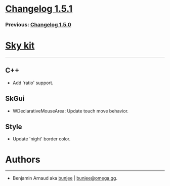 # [Changelog 1.5.1](http://omega.gg/Sky/changes/1.5.1.html)

### Previous: [Changelog 1.5.0](1.5.0.html)

# [Sky kit](http://omega.gg/Sky)
---

## C++

- Add 'ratio' support.


## SkGui

- WDeclarativeMouseArea: Update touch move behavior.


## Style

- Update 'night' border color.


# Authors
---

- Benjamin Arnaud aka [bunjee](http://bunjee.me) | <bunjee@omega.gg>.
